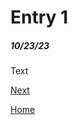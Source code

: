 # Entry 1
##### 10/23/23











































Text

[Next](entry02.md)

[Home](../README.md)
